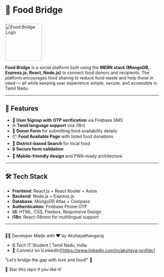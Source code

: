 # 🍲 Food Bridge<p align="center">
  <img src="https://github.com/user-attachments/assets/52325ef7-a05a-41b4-a05f-5fb850710f1d" alt="Food Bridge Logo" width="120" height="120"/>
</p>


**Food Bridge** is a social platform built using the **MERN stack (MongoDB, Express.js, React, Node.js)** to connect food donors and recipients. The platform encourages food sharing to reduce food waste and help those in need — all while keeping user experience simple, secure, and accessible in Tamil Nadu.

---

## 🚀 Features

- 📱 **User Signup with OTP verification** via Firebase SMS
- 🌐 **Tamil language support** (via i18n)
- 📝 **Donor Form** for submitting food availability details
- 📦 **Food Available Page** with listed food donations
- 📍 **District-based Search** for local food
- 🔒 **Secure form validation**
- 📱 **Mobile-friendly design** and PWA-ready architecture

---

## 🛠 Tech Stack

- **Frontend**: React.js + React Router + Axios
- **Backend**: Node.js + Express.js
- **Database**: MongoDB Atlas + Compass
- **Authentication**: Firebase Phone OTP
- **UI**: HTML, CSS, Flexbox, Responsive Design
- **i18n**: React-i18next for multilingual support

---

##
🧑‍💻 Developer
Made with ❤️ by Akshayathangaraj
- B.Tech IT Student | Tamil Nadu, India 
- 🔗 Connect on [LinkedIn][https://www.linkedin.com/in/akshaya-profile/]

“Let’s bridge the gap with love and food!” 🍛

🌟 Star this repo if you like it!

